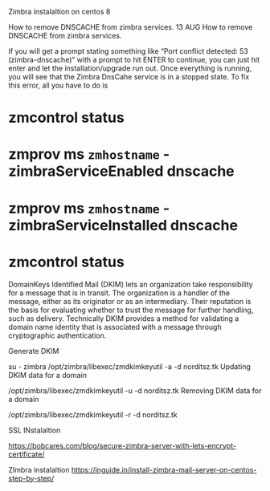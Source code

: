 Zimbra instalaltion on centos 8 


How to remove DNSCACHE from zimbra services.
13
AUG
How to remove DNSCACHE from zimbra services.

If you will get a prompt stating something like “Port conflict detected: 53 (zimbra-dnscache)” with a prompt to hit ENTER to continue, you can just hit enter and let the installation/upgrade run out. Once everything is running, you will see that the Zimbra DnsCahe service is in a stopped state. To fix this error, all you have to do is

# zmcontrol status
# zmprov ms `zmhostname` -zimbraServiceEnabled dnscache
# zmprov ms `zmhostname` -zimbraServiceInstalled dnscache
# zmcontrol status


DomainKeys Identified Mail (DKIM) lets an organization take responsibility for a message that is in transit. The organization is a handler of the message, either as its originator or as an intermediary. Their reputation is the basis for evaluating whether to trust the message for further handling, such as delivery. Technically DKIM provides a method for validating a domain name identity that is associated with a message through cryptographic authentication.

Generate DKIM

su - zimbra
/opt/zimbra/libexec/zmdkimkeyutil -a -d norditsz.tk
Updating DKIM data for a domain

 /opt/zimbra/libexec/zmdkimkeyutil -u -d norditsz.tk
Removing DKIM data for a domain

 /opt/zimbra/libexec/zmdkimkeyutil -r -d norditsz.tk


SSL INstalaltion

https://bobcares.com/blog/secure-zimbra-server-with-lets-encrypt-certificate/

ZImbra instalaltion 
https://inguide.in/install-zimbra-mail-server-on-centos-step-by-step/
